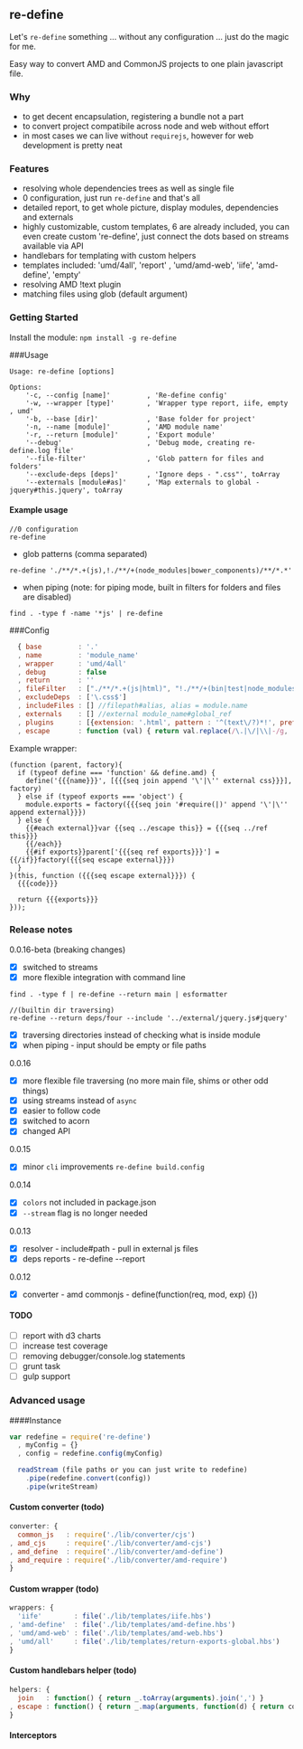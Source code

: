 ## re-define
Let's `re-define` something ... without any configuration ... just do the magic for me.

Easy way to convert AMD and CommonJS projects to one plain javascript file.

### Why
* to get decent encapsulation, registering a bundle not a part
* to convert project compatibile across node and web without effort
* in most cases we can live without `requirejs`, however for web development is pretty neat

### Features
* resolving whole dependencies trees as well as single file
* 0 configuration, just run `re-define` and that's all
* detailed report, to get whole picture, display modules, dependencies and externals
* highly customizable, custom templates, 6 are already included, you can even create custom 're-define', just connect the dots based on streams available via API
* handlebars for templating with custom helpers
* templates included: 'umd/4all', 'report' , 'umd/amd-web', 'iife', 'amd-define',  'empty'
* resolving AMD !text plugin
* matching files using glob (default argument)

### Getting Started
Install the module: `npm install -g re-define`

###Usage
```
Usage: re-define [options]

Options:
    '-c, --config [name]'         , 'Re-define config'
    '-w, --wrapper [type]'        , 'Wrapper type report, iife, empty , umd'
    '-b, --base [dir]'            , 'Base folder for project'
    '-n, --name [module]'         , 'AMD module name'
    '-r, --return [module]'       , 'Export module'
    '--debug'                     , 'Debug mode, creating re-define.log file'
    '--file-filter'               , 'Glob pattern for files and folders'
    '--exclude-deps [deps]'       , 'Ignore deps - ".css"', toArray
    '--externals [module#as]'     , 'Map externals to global - jquery#this.jquery', toArray
```

#### Example usage
```
//0 configuration
re-define 
```

* glob patterns (comma separated) 
```
re-define './**/*.+(js),!./**/+(node_modules|bower_components)/**/*.*'
```

* when piping 
(note: for piping mode, built in filters for folders and files are disabled)

```
find . -type f -name '*js' | re-define
```

###Config
```js
  { base         : '.'
  , name         : 'module_name'
  , wrapper      : 'umd/4all'
  , debug        : false
  , return       : ''
  , fileFilter   : ["./**/*.+(js|html)", "!./**/+(bin|test|node_modules|bower_components)/**/*.*"]
  , excludeDeps  : ['\.css$']
  , includeFiles : [] //filepath#alias, alias = module.name
  , externals    : [] //external module_name#global_ref
  , plugins      : [{extension: '.html', pattern : '^(text\/?)*!', prefix : 'txt_'}]
  , escape       : function (val) { return val.replace(/\.|\/|\\|-/g, '_') }
```

Example wrapper:
```
(function (parent, factory){
  if (typeof define === 'function' && define.amd) {
    define('{{{name}}}', [{{{seq join append '\'|\'' external css}}}], factory)
  } else if (typeof exports === 'object') {
    module.exports = factory({{{seq join '#require(|)' append '\'|\'' append external}}})
  } else {
    {{#each external}}var {{seq ../escape this}} = {{{seq ../ref this}}}
    {{/each}}
    {{#if exports}}parent['{{{seq ref exports}}}'] = {{/if}}factory({{{seq escape external}}})
  }
}(this, function ({{{seq escape external}}}) {
  {{{code}}}

  return {{{exports}}}
}));
```
### Release notes
0.0.16-beta (breaking changes)
- [x] switched to streams
- [x] more flexible integration with command line

```
find . -type f | re-define --return main | esformatter
```

``` 
//(builtin dir traversing)
re-define --return deps/four --include '../external/jquery.js#jquery'
```

- [x] traversing directories instead of checking what is inside module
- [x] when piping - input should be empty or file paths

0.0.16
- [x] more flexible file traversing (no more main file, shims or other odd things)
- [x] using streams instead of `async`
- [x] easier to follow code
- [x] switched to acorn
- [x] changed API

0.0.15
- [x] minor `cli` improvements `re-define build.config`

0.0.14
- [x] `colors` not included in package.json
- [x] `--stream` flag is no longer needed

0.0.13
- [x] resolver - include#path - pull in external js files
- [x] deps reports - re-define --report

0.0.12
- [x] converter - amd commonjs - define(function(req, mod, exp) {})

#### TODO
- [ ] report with d3 charts
- [ ] increase test coverage
- [ ] removing debugger/console.log statements
- [ ] grunt task
- [ ] gulp support

### Advanced usage

####Instance
```js
var redefine = require('re-define')
  , myConfig = {}
  , config = redefine.config(myConfig)

  readStream (file paths or you can just write to redefine)
    .pipe(redefine.convert(config))
    .pipe(writeStream)
```

#### Custom converter (todo)
```js
converter: {
  common_js   : require('./lib/converter/cjs')
, amd_cjs     : require('./lib/converter/amd-cjs')
, amd_define  : require('./lib/converter/amd-define')
, amd_require : require('./lib/converter/amd-require')
}
```

#### Custom wrapper (todo) 
```js
wrappers: {
  'iife'        : file('./lib/templates/iife.hbs')
, 'amd-define'  : file('./lib/templates/amd-define.hbs')
, 'umd/amd-web' : file('./lib/templates/amd-web.hbs')
, 'umd/all'     : file('./lib/templates/return-exports-global.hbs')
}
```

#### Custom handlebars helper (todo)
```js
helpers: { 
  join   : function() { return _.toArray(arguments).join(',') }
, escape : function() { return _.map(arguments, function(d) { return config.escape(d) })}
}
```

#### Interceptors
